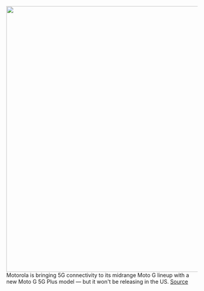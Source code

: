 <img src='https://cdn.vox-cdn.com/uploads/chorus_asset/file/11490453/a-01.0.png' width='700px' /><br/>
Motorola is bringing 5G connectivity to its midrange Moto G lineup with a new Moto G 5G Plus model — but it won't be releasing in the US.
<a href='https://www.theverge.com/circuitbreaker/2020/7/7/21311999/moto-g-5g-plus-motorola-phone-europe-release-date-price'> Source <a/>